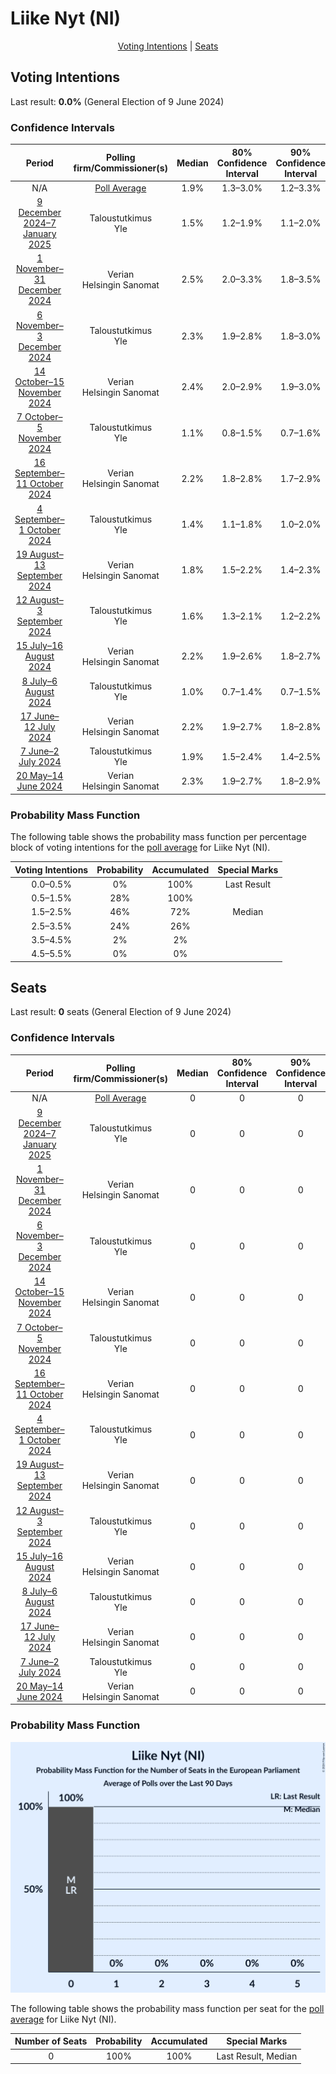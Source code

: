 # Liike Nyt (NI)

<p align="center"><a href="#voting-intentions">Voting Intentions</a> | <a href="#seats">Seats</a></p>

## Voting Intentions

Last result: **0.0%** (General Election of 9 June 2024)

### Confidence Intervals

| Period     | Polling firm/Commissioner(s) | Median | 80% Confidence Interval | 90% Confidence Interval | 95% Confidence Interval | 99% Confidence Interval |
|:----------:|:----------------:|:-----------:|:-----------------------:|:-----------------------:|:-----------------------:|:-----------------------:|
| N/A | [Poll Average](average.html) | 1.9% | 1.3–3.0% | 1.2–3.3% | 1.1–3.5% | 0.9–3.9% |
| [9 December 2024–7 January 2025](2025-01-07-Taloustutkimus.html) | Taloustutkimus <br> Yle | 1.5% | 1.2–1.9% | 1.1–2.0% | 1.0–2.1% | 0.9–2.4% |
| [1 November–31 December 2024](2024-12-31-Verian.html) | Verian <br> Helsingin Sanomat | 2.5% | 2.0–3.3% | 1.8–3.5% | 1.7–3.7% | 1.5–4.1% |
| [6 November–3 December 2024](2024-12-03-Taloustutkimus.html) | Taloustutkimus <br> Yle | 2.3% | 1.9–2.8% | 1.8–3.0% | 1.7–3.1% | 1.5–3.4% |
| [14 October–15 November 2024](2024-11-15-Verian.html) | Verian <br> Helsingin Sanomat | 2.4% | 2.0–2.9% | 1.9–3.0% | 1.8–3.2% | 1.6–3.4% |
| [7 October–5 November 2024](2024-11-05-Taloustutkimus.html) | Taloustutkimus <br> Yle | 1.1% | 0.8–1.5% | 0.7–1.6% | 0.7–1.7% | 0.6–1.9% |
| [16 September–11 October 2024](2024-10-11-Verian.html) | Verian <br> Helsingin Sanomat | 2.2% | 1.8–2.8% | 1.7–2.9% | 1.6–3.0% | 1.5–3.3% |
| [4 September–1 October 2024](2024-10-01-Taloustutkimus.html) | Taloustutkimus <br> Yle | 1.4% | 1.1–1.8% | 1.0–2.0% | 1.0–2.1% | 0.9–2.3% |
| [19 August–13 September 2024](2024-09-13-Verian.html) | Verian <br> Helsingin Sanomat | 1.8% | 1.5–2.2% | 1.4–2.3% | 1.3–2.4% | 1.2–2.6% |
| [12 August–3 September 2024](2024-09-03-Taloustutkimus.html) | Taloustutkimus <br> Yle | 1.6% | 1.3–2.1% | 1.2–2.2% | 1.1–2.3% | 1.0–2.6% |
| [15 July–16 August 2024](2024-08-16-Verian.html) | Verian <br> Helsingin Sanomat | 2.2% | 1.9–2.6% | 1.8–2.7% | 1.7–2.9% | 1.6–3.1% |
| [8 July–6 August 2024](2024-08-06-Taloustutkimus.html) | Taloustutkimus <br> Yle | 1.0% | 0.7–1.4% | 0.7–1.5% | 0.6–1.6% | 0.5–1.8% |
| [17 June–12 July 2024](2024-07-12-Verian.html) | Verian <br> Helsingin Sanomat | 2.2% | 1.9–2.7% | 1.8–2.8% | 1.7–2.9% | 1.5–3.1% |
| [7 June–2 July 2024](2024-07-02-Taloustutkimus.html) | Taloustutkimus <br> Yle | 1.9% | 1.5–2.4% | 1.4–2.5% | 1.4–2.6% | 1.2–2.9% |
| [20 May–14 June 2024](2024-06-14-Verian.html) | Verian <br> Helsingin Sanomat | 2.3% | 1.9–2.7% | 1.8–2.9% | 1.8–3.0% | 1.6–3.2% |

### Probability Mass Function

The following table shows the probability mass function per percentage block of voting intentions for the [poll average](average.html) for Liike Nyt (NI).

| Voting Intentions | Probability | Accumulated | Special Marks |
|:-----------------:|:-----------:|:-----------:|:-------------:|
| 0.0–0.5% | 0% | 100% | Last Result |
| 0.5–1.5% | 28% | 100% |  |
| 1.5–2.5% | 46% | 72% | Median |
| 2.5–3.5% | 24% | 26% |  |
| 3.5–4.5% | 2% | 2% |  |
| 4.5–5.5% | 0% | 0% |  |


## Seats

Last result: **0** seats (General Election of 9 June 2024)

### Confidence Intervals

| Period     | Polling firm/Commissioner(s) | Median | 80% Confidence Interval | 90% Confidence Interval | 95% Confidence Interval | 99% Confidence Interval |
|:----------:|:----------------:|:------:|:-----------------------:|:-----------------------:|:-----------------------:|:-----------------------:|
| N/A | [Poll Average](average.html) | 0 | 0 | 0 | 0 | 0 |
| [9 December 2024–7 January 2025](2025-01-07-Taloustutkimus.html) | Taloustutkimus <br> Yle | 0 | 0 | 0 | 0 | 0 |
| [1 November–31 December 2024](2024-12-31-Verian.html) | Verian <br> Helsingin Sanomat | 0 | 0 | 0 | 0 | 0 |
| [6 November–3 December 2024](2024-12-03-Taloustutkimus.html) | Taloustutkimus <br> Yle | 0 | 0 | 0 | 0 | 0 |
| [14 October–15 November 2024](2024-11-15-Verian.html) | Verian <br> Helsingin Sanomat | 0 | 0 | 0 | 0 | 0 |
| [7 October–5 November 2024](2024-11-05-Taloustutkimus.html) | Taloustutkimus <br> Yle | 0 | 0 | 0 | 0 | 0 |
| [16 September–11 October 2024](2024-10-11-Verian.html) | Verian <br> Helsingin Sanomat | 0 | 0 | 0 | 0 | 0 |
| [4 September–1 October 2024](2024-10-01-Taloustutkimus.html) | Taloustutkimus <br> Yle | 0 | 0 | 0 | 0 | 0 |
| [19 August–13 September 2024](2024-09-13-Verian.html) | Verian <br> Helsingin Sanomat | 0 | 0 | 0 | 0 | 0 |
| [12 August–3 September 2024](2024-09-03-Taloustutkimus.html) | Taloustutkimus <br> Yle | 0 | 0 | 0 | 0 | 0 |
| [15 July–16 August 2024](2024-08-16-Verian.html) | Verian <br> Helsingin Sanomat | 0 | 0 | 0 | 0 | 0 |
| [8 July–6 August 2024](2024-08-06-Taloustutkimus.html) | Taloustutkimus <br> Yle | 0 | 0 | 0 | 0 | 0 |
| [17 June–12 July 2024](2024-07-12-Verian.html) | Verian <br> Helsingin Sanomat | 0 | 0 | 0 | 0 | 0 |
| [7 June–2 July 2024](2024-07-02-Taloustutkimus.html) | Taloustutkimus <br> Yle | 0 | 0 | 0 | 0 | 0 |
| [20 May–14 June 2024](2024-06-14-Verian.html) | Verian <br> Helsingin Sanomat | 0 | 0 | 0 | 0 | 0 |

### Probability Mass Function

![Graph with seats probability mass function not yet produced](average-seats-pmf-liikenytni.png "Seats Probability Mass Function")

The following table shows the probability mass function per seat for the [poll average](average.html) for Liike Nyt (NI).

| Number of Seats | Probability | Accumulated | Special Marks |
|:---------------:|:-----------:|:-----------:|:-------------:|
| 0 | 100% | 100% | Last Result, Median |


